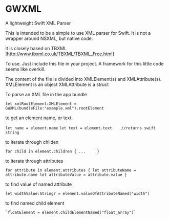 # GWXML
A lightweight Swift XML Parser

This is intended to be a simple to use XML parser for Swift. 
It is not a wrapper around NSXML, but native code.

It is closely based on TBXML 
[http://www.tbxml.co.uk/TBXML/TBXML_Free.html]

To use.
Just include this file in your project. 
A framework for this little code seems like overkill.

The content of the file is divided into XMLElement(s) and XMLAttribute(s).
XMLElement is an object
XMLAttribute is a struct


To parse an XML file in the app bundle

`let xmlRootElement:XMLElement = GWXML(bundleFile:"example.xml").rootElement`


to get an element name, or text
  
  `let name = element.name`
  `let text = element.text    //returns swift string`
  
  
to iterate through childen

`for child in element.children
  {
    ...    
  }`

to iterate through attributes
  
`for attribute in element.attributes
{
        let attributeName = attribute.name
        let attributeValue = attribute.value
}`

to find value of named attribute

  `let widthValue:String? = element.valueOfAttributeNamed("width")`

to find named child element
 
    `floatElement = element.childElementNamed("float_array")`




